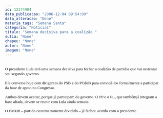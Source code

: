 ```yaml
---
id: 12374904
data_publicacao: "2006-12-04 09:54:00"
data_alteracao: "None"
materia_tags: "Semana Santa"
categoria: "Notícias"
titulo: "Semana decisiva para a coalizão "
sutia: "None"
chapeu: "None"
autor: "None"
imagem: "None"
---
```

<p><B><FONT color=#ff9900></p>
<p><P><BR></FONT></B><FONT size=2><FONT size=1><FONT face=Verdana size=2>O presidente Lula terá uma semana decisiva para fechar a coalizão de partidos que vai sustentar seu segundo governo. </FONT></FONT></FONT></P></p>
<p><P><FONT size=2><FONT size=1><FONT face=Verdana size=2>Ele conversa hoje com dirigentes do PSB e do PCdoB para convidá-los formalmente a participar da base de apoio no Congresso. </FONT></FONT></FONT></P></p>
<p><P><FONT size=2><FONT size=1><FONT face=Verdana size=2>Ambos devem aceitar, porque já participam do governo. O PP e o PL, que tambémjá integram a base aliada, devem se reunir com Lula ainda semana. </FONT></FONT></FONT></P></p>
<p><P><FONT size=2><FONT size=1><FONT face=Verdana size=2>O PMDB – partido costumeiramente dividido – já fechou acordo com o presidente.</B></I> </FONT></P></p>
<p><P><FONT face=Verdana></FONT></P></FONT></FONT> </p>
